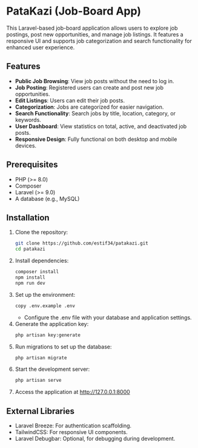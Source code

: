 # PataKazi (Job-Board App)

This Laravel-based job-board application allows users to explore job postings, post new opportunities, and manage job listings. It features a responsive UI and supports job categorization and search functionality for enhanced user experience.

## Features
- **Public Job Browsing**: View job posts without the need to log in.
- **Job Posting**: Registered users can create and post new job opportunities.
- **Edit Listings**: Users can edit their job posts.
- **Categorization**: Jobs are categorized for easier navigation.
- **Search Functionality**: Search jobs by title, location, category, or keywords.
- **User Dashboard**: View statistics on total, active, and deactivated job posts.
- **Responsive Design**: Fully functional on both desktop and mobile devices.

## Prerequisites
- PHP (>= 8.0)
- Composer
- Laravel (>= 9.0)
- A database (e.g., MySQL)

## Installation
1. Clone the repository:
   ```bash
   git clone https://github.com/estif34/patakazi.git
   cd patakazi
   ```
2. Install dependencies:
   ```bash
   composer install
   npm install
   npm run dev
   ```
3. Set up the environment:
   ```bash
   copy .env.example .env
   ```
   - Configure the .env file with your database and application settings.
4. Generate the application key:
   ```bash
   php artisan key:generate
   ```
5. Run migrations to set up the database:
   ```bash
   php artisan migrate
   ```
6. Start the development server:
   ```bash
   php artisan serve
   ```
7. Access the application at http://127.0.0.1:8000

## External Libraries
 - Laravel Breeze: For authentication scaffolding.
 - TailwindCSS: For responsive UI components.
 - Laravel Debugbar: Optional, for debugging during development.
   


   
   
